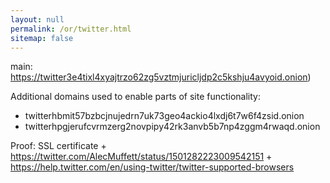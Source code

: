 ```yaml
---
layout: null
permalink: /or/twitter.html
sitemap: false
---
```


main: https://twitter3e4tixl4xyajtrzo62zg5vztmjuricljdp2c5kshju4avyoid.onion)

Additional domains used to enable parts of site functionality:

- twitterhbmit57bzbcjnujedrn7uk73geo4ackio4lxdj6t7w6f4zsid.onion
- twitterhpgjerufcvrmzerg2novpipy42rk3anvb5b7np4zggm4rwaqd.onion

Proof: SSL certificate + https://twitter.com/AlecMuffett/status/1501282223009542151 + https://help.twitter.com/en/using-twitter/twitter-supported-browsers
